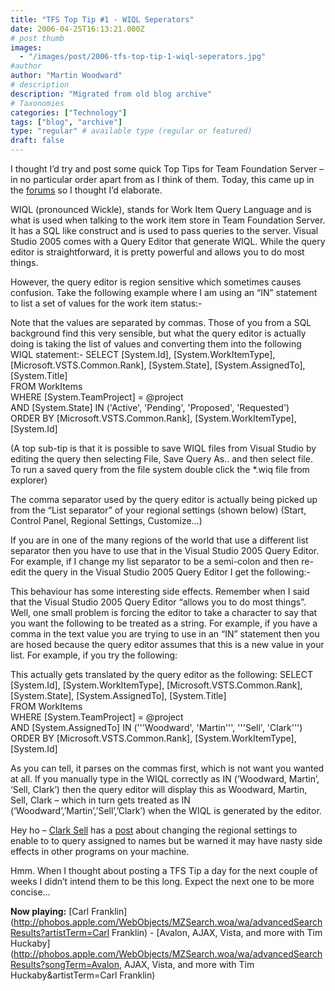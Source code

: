 ```yaml
---
title: "TFS Top Tip #1 - WIQL Seperators"
date: 2006-04-25T16:13:21.000Z
# post thumb
images:
  - "/images/post/2006-tfs-top-tip-1-wiql-seperators.jpg"
#author
author: "Martin Woodward"
# description
description: "Migrated from old blog archive"
# Taxonomies
categories: ["Technology"]
tags: ["blog", "archive"]
type: "regular" # available type (regular or featured)
draft: false
---
```


I thought I’d try and post some quick Top Tips for Team Foundation Server – in no particular order apart from as I think of them.  Today, this came up in the [forums](http://forums.microsoft.com/MSDN/ShowPost.aspx?PostID=366920&SiteID=1) so I thought I’d elaborate.

WIQL (pronounced Wickle), stands for Work Item Query Language and is what is used when talking to the work item store in Team Foundation Server.  It has a SQL like construct and is used to pass queries to the server.  Visual Studio 2005 comes with a Query Editor that generate WIQL.  While the query editor is straightforward, it is pretty powerful and allows you to do most things.

However, the query editor is region sensitive which sometimes causes confusion.  Take the following example where I am using an “IN” statement to list a set of values for the work item status:-

Note that the values are separated by commas.  Those of you from a SQL background find this very sensible, but what the query editor is actually doing is taking the list of values and converting them into the following WIQL statement:-
SELECT   [System.Id], [System.WorkItemType], [Microsoft.VSTS.Common.Rank], [System.State], [System.AssignedTo], [System.Title]  
FROM     WorkItems  
WHERE    [System.TeamProject] = @project   
AND      [System.State] IN ('Active', 'Pending', 'Proposed', 'Requested')  
ORDER BY [Microsoft.VSTS.Common.Rank], [System.WorkItemType], [System.Id]

(A top sub-tip is that it is possible to save WIQL files from Visual Studio by editing the query then selecting File, Save Query As.. and then select file.  To run a saved query from the file system double click the *.wiq file from explorer)

The comma separator used by the query editor is actually being picked up from the “List separator” of your regional settings (shown below) (Start, Control Panel, Regional Settings, Customize…)

[](http://www.woodwardweb.com/blog/region_settings.png)

If you are in one of the many regions of the world that use a different list separator then you have to use that in the Visual Studio 2005 Query Editor.  For example, if I change my list separator to be a semi-colon and then re-edit the query in the Visual Studio 2005 Query Editor I get the following:-

This behaviour has some interesting side effects.  Remember when I said that the Visual Studio 2005 Query Editor “allows you to do most things”.  Well, one small problem is forcing the editor to take a character to say that you want the following to be treated as a string.  For example, if you have a comma in the text value you are trying to use in an “IN” statement then you are hosed because the query editor assumes that this is a new value in your list.  For example, if you try the following:

This actually gets translated by the query editor as the following:
SELECT   [System.Id], [System.WorkItemType], [Microsoft.VSTS.Common.Rank], [System.State], [System.AssignedTo], [System.Title]  
FROM     WorkItems  
WHERE    [System.TeamProject] = @project   
AND      [System.AssignedTo] IN ('''Woodward', 'Martin''', '''Sell', 'Clark''')  
ORDER BY [Microsoft.VSTS.Common.Rank], [System.WorkItemType], [System.Id]

As you can tell, it parses on the commas first, which is not want you wanted at all.  If you manually type in the WIQL correctly as IN (‘Woodward, Martin’, ‘Sell, Clark’) then the query editor will display this as Woodward, Martin, Sell, Clark – which in turn gets treated as IN (‘Woodward’,’Martin’,’Sell’,’Clark’) when the WIQL is generated by the editor.  

Hey ho – [Clark Sell](http://www.csell.net/) has a [post](http://csell.net/PermaLink,guid,aae3824a-d5d5-4326-a5b0-d7ee1b5c1d25.aspx) about changing the regional settings to enable to to query assigned to names but be warned it may have nasty side effects in other programs on your machine.

Hmm.  When I thought about posting a TFS Tip a day for the next couple of weeks I didn’t intend them to be this long.  Expect the next one to be more concise…

**Now playing:** [Carl Franklin](http://phobos.apple.com/WebObjects/MZSearch.woa/wa/advancedSearchResults?artistTerm=Carl Franklin) - [Avalon, AJAX, Vista, and more with Tim Huckaby](http://phobos.apple.com/WebObjects/MZSearch.woa/wa/advancedSearchResults?songTerm=Avalon, AJAX, Vista, and more with Tim Huckaby&artistTerm=Carl Franklin)